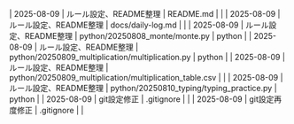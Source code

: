 | 2025-08-09 | ルール設定、README整理 | README.md |  |
| 2025-08-09 | ルール設定、README整理 | docs/daily-log.md |  |
| 2025-08-09 | ルール設定、README整理 | python/20250808_monte/monte.py | python |
| 2025-08-09 | ルール設定、README整理 | python/20250809_multiplication/multiplication.py | python |
| 2025-08-09 | ルール設定、README整理 | python/20250809_multiplication/multiplication_table.csv |  |
| 2025-08-09 | ルール設定、README整理 | python/20250810_typing/typing_practice.py | python |
| 2025-08-09 | git設定修正 | .gitignore |  |
| 2025-08-09 | git設定再度修正 | .gitignore |  |
